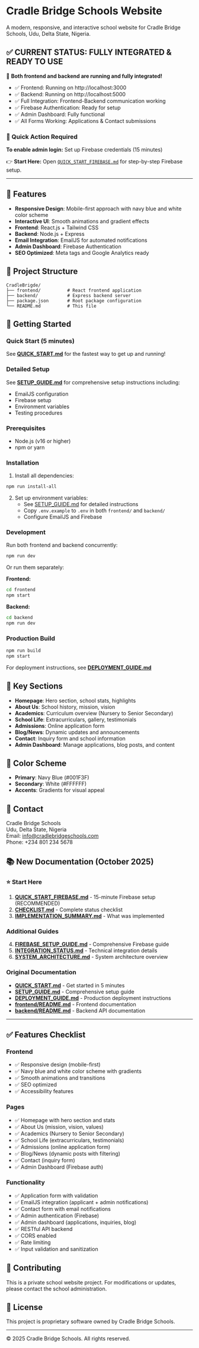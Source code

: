 # Cradle Bridge Schools Website

A modern, responsive, and interactive school website for Cradle Bridge Schools, Udu, Delta State, Nigeria.

## ✅ CURRENT STATUS: FULLY INTEGRATED & READY TO USE

🎉 **Both frontend and backend are running and fully integrated!**

- ✅ Frontend: Running on http://localhost:3000
- ✅ Backend: Running on http://localhost:5000  
- ✅ Full Integration: Frontend-Backend communication working
- ✅ Firebase Authentication: Ready for setup
- ✅ Admin Dashboard: Fully functional
- ✅ All Forms Working: Applications & Contact submissions

### 🚀 Quick Action Required

**To enable admin login:** Set up Firebase credentials (15 minutes)

👉 **Start Here:** Open [`QUICK_START_FIREBASE.md`](QUICK_START_FIREBASE.md) for step-by-step Firebase setup.

---

## 🎨 Features

- **Responsive Design**: Mobile-first approach with navy blue and white color scheme
- **Interactive UI**: Smooth animations and gradient effects
- **Frontend**: React.js + Tailwind CSS
- **Backend**: Node.js + Express
- **Email Integration**: EmailJS for automated notifications
- **Admin Dashboard**: Firebase Authentication
- **SEO Optimized**: Meta tags and Google Analytics ready

## 📁 Project Structure

```
CradleBrigde/
├── frontend/          # React frontend application
├── backend/           # Express backend server
├── package.json       # Root package configuration
└── README.md          # This file
```

## 🚀 Getting Started

### Quick Start (5 minutes)

See **[QUICK_START.md](./QUICK_START.md)** for the fastest way to get up and running!

### Detailed Setup

See **[SETUP_GUIDE.md](./SETUP_GUIDE.md)** for comprehensive setup instructions including:
- EmailJS configuration
- Firebase setup
- Environment variables
- Testing procedures

### Prerequisites

- Node.js (v16 or higher)
- npm or yarn

### Installation

1. Install all dependencies:
```bash
npm run install-all
```

2. Set up environment variables:
   - See [SETUP_GUIDE.md](./SETUP_GUIDE.md) for detailed instructions
   - Copy `.env.example` to `.env` in both `frontend/` and `backend/`
   - Configure EmailJS and Firebase

### Development

Run both frontend and backend concurrently:
```bash
npm run dev
```

Or run them separately:

**Frontend:**
```bash
cd frontend
npm start
```

**Backend:**
```bash
cd backend
npm run dev
```

### Production Build

```bash
npm run build
npm start
```

For deployment instructions, see **[DEPLOYMENT_GUIDE.md](./DEPLOYMENT_GUIDE.md)**

## 🎯 Key Sections

- **Homepage**: Hero section, school stats, highlights
- **About Us**: School history, mission, vision
- **Academics**: Curriculum overview (Nursery to Senior Secondary)
- **School Life**: Extracurriculars, gallery, testimonials
- **Admissions**: Online application form
- **Blog/News**: Dynamic updates and announcements
- **Contact**: Inquiry form and school information
- **Admin Dashboard**: Manage applications, blog posts, and content

## 🎨 Color Scheme

- **Primary**: Navy Blue (#001F3F)
- **Secondary**: White (#FFFFFF)
- **Accents**: Gradients for visual appeal

## 📧 Contact

Cradle Bridge Schools  
Udu, Delta State, Nigeria  
Email: info@cradlebridgeschools.com  
Phone: +234 801 234 5678

## 📚 New Documentation (October 2025)

### ⭐ Start Here
1. **[QUICK_START_FIREBASE.md](QUICK_START_FIREBASE.md)** - 15-minute Firebase setup (RECOMMENDED)
2. **[CHECKLIST.md](CHECKLIST.md)** - Complete status checklist
3. **[IMPLEMENTATION_SUMMARY.md](IMPLEMENTATION_SUMMARY.md)** - What was implemented

### Additional Guides
4. **[FIREBASE_SETUP_GUIDE.md](FIREBASE_SETUP_GUIDE.md)** - Comprehensive Firebase guide
5. **[INTEGRATION_STATUS.md](INTEGRATION_STATUS.md)** - Technical integration details
6. **[SYSTEM_ARCHITECTURE.md](SYSTEM_ARCHITECTURE.md)** - System architecture overview

### Original Documentation
- **[QUICK_START.md](./QUICK_START.md)** - Get started in 5 minutes
- **[SETUP_GUIDE.md](./SETUP_GUIDE.md)** - Comprehensive setup guide
- **[DEPLOYMENT_GUIDE.md](./DEPLOYMENT_GUIDE.md)** - Production deployment instructions
- **[frontend/README.md](./frontend/README.md)** - Frontend documentation
- **[backend/README.md](./backend/README.md)** - Backend API documentation

---

## ✅ Features Checklist

### Frontend
- ✅ Responsive design (mobile-first)
- ✅ Navy blue and white color scheme with gradients
- ✅ Smooth animations and transitions
- ✅ SEO optimized
- ✅ Accessibility features

### Pages
- ✅ Homepage with hero section and stats
- ✅ About Us (mission, vision, values)
- ✅ Academics (Nursery to Senior Secondary)
- ✅ School Life (extracurriculars, testimonials)
- ✅ Admissions (online application form)
- ✅ Blog/News (dynamic posts with filtering)
- ✅ Contact (inquiry form)
- ✅ Admin Dashboard (Firebase auth)

### Functionality
- ✅ Application form with validation
- ✅ EmailJS integration (applicant + admin notifications)
- ✅ Contact form with email notifications
- ✅ Admin authentication (Firebase)
- ✅ Admin dashboard (applications, inquiries, blog)
- ✅ RESTful API backend
- ✅ CORS enabled
- ✅ Rate limiting
- ✅ Input validation and sanitization

## 🤝 Contributing

This is a private school website project. For modifications or updates, please contact the school administration.

## 📄 License

This project is proprietary software owned by Cradle Bridge Schools.

---

© 2025 Cradle Bridge Schools. All rights reserved.
